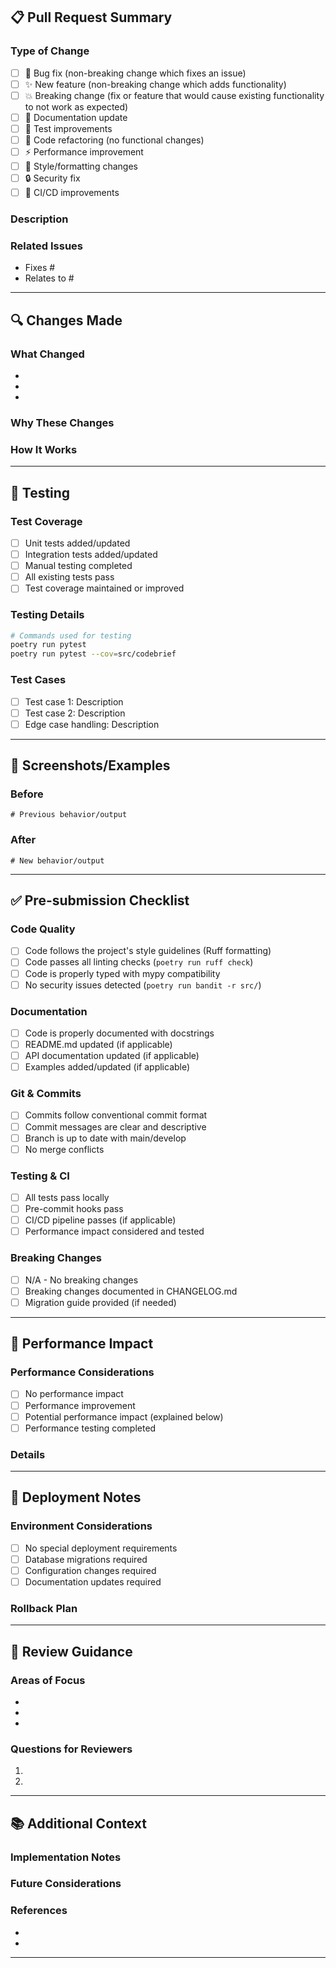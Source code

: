 <!--
Thank you for contributing to codebrief! 🚀
Your contributions help make this project better for everyone.
-->

## 📋 Pull Request Summary

### Type of Change
<!-- Please check all that apply -->
- [ ] 🐛 Bug fix (non-breaking change which fixes an issue)
- [ ] ✨ New feature (non-breaking change which adds functionality)
- [ ] 💥 Breaking change (fix or feature that would cause existing functionality to not work as expected)
- [ ] 📝 Documentation update
- [ ] 🧪 Test improvements
- [ ] 🔧 Code refactoring (no functional changes)
- [ ] ⚡ Performance improvement
- [ ] 🎨 Style/formatting changes
- [ ] 🔒 Security fix
- [ ] 🚀 CI/CD improvements

### Description
<!-- Provide a clear and concise description of what this PR does -->

### Related Issues
<!-- Link to any related issues using keywords like "Fixes #123" or "Closes #456" -->
- Fixes #
- Relates to #

---

## 🔍 Changes Made

### What Changed
<!-- Describe the specific changes made in this PR -->
-
-
-

### Why These Changes
<!-- Explain the reasoning behind these changes -->

### How It Works
<!-- If applicable, explain how the new functionality works -->

---

## 🧪 Testing

### Test Coverage
<!-- Check all that apply -->
- [ ] Unit tests added/updated
- [ ] Integration tests added/updated
- [ ] Manual testing completed
- [ ] All existing tests pass
- [ ] Test coverage maintained or improved

### Testing Details
<!-- Describe how you tested your changes -->
```bash
# Commands used for testing
poetry run pytest
poetry run pytest --cov=src/codebrief
```

### Test Cases
<!-- List specific test cases or scenarios covered -->
- [ ] Test case 1: Description
- [ ] Test case 2: Description
- [ ] Edge case handling: Description

---

## 📸 Screenshots/Examples
<!-- If applicable, add screenshots or examples of the changes -->

### Before
```
# Previous behavior/output
```

### After
```
# New behavior/output
```

---

## ✅ Pre-submission Checklist

### Code Quality
- [ ] Code follows the project's style guidelines (Ruff formatting)
- [ ] Code passes all linting checks (`poetry run ruff check`)
- [ ] Code is properly typed with mypy compatibility
- [ ] No security issues detected (`poetry run bandit -r src/`)

### Documentation
- [ ] Code is properly documented with docstrings
- [ ] README.md updated (if applicable)
- [ ] API documentation updated (if applicable)
- [ ] Examples added/updated (if applicable)

### Git & Commits
- [ ] Commits follow conventional commit format
- [ ] Commit messages are clear and descriptive
- [ ] Branch is up to date with main/develop
- [ ] No merge conflicts

### Testing & CI
- [ ] All tests pass locally
- [ ] Pre-commit hooks pass
- [ ] CI/CD pipeline passes (if applicable)
- [ ] Performance impact considered and tested

### Breaking Changes
<!-- If this introduces breaking changes, describe them here -->
- [ ] N/A - No breaking changes
- [ ] Breaking changes documented in CHANGELOG.md
- [ ] Migration guide provided (if needed)

---

## 🎯 Performance Impact

### Performance Considerations
<!-- Check all that apply -->
- [ ] No performance impact
- [ ] Performance improvement
- [ ] Potential performance impact (explained below)
- [ ] Performance testing completed

### Details
<!-- If there are performance implications, explain them -->

---

## 🚀 Deployment Notes

### Environment Considerations
<!-- Any special considerations for deployment -->
- [ ] No special deployment requirements
- [ ] Database migrations required
- [ ] Configuration changes required
- [ ] Documentation updates required

### Rollback Plan
<!-- How to rollback these changes if needed -->

---

## 🤝 Review Guidance

### Areas of Focus
<!-- What should reviewers pay special attention to? -->
-
-
-

### Questions for Reviewers
<!-- Any specific questions or concerns for reviewers -->
1.
2.

---

## 📚 Additional Context

### Implementation Notes
<!-- Any additional context about the implementation -->

### Future Considerations
<!-- Any thoughts about future improvements or related work -->

### References
<!-- Links to relevant documentation, discussions, or resources -->
-
-

---

<!--
Thank you for taking the time to contribute!
Our maintainers will review your PR as soon as possible.

Need help? Check out our:
- 🤝 Contributing Guide: https://github.com/Shorzinator/codebrief/blob/main/CONTRIBUTING.md
- 💬 Discussions: https://github.com/Shorzinator/codebrief/discussions
-->
